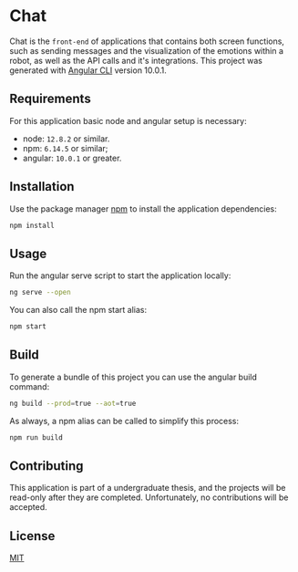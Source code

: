 # Chat
Chat is the `front-end` of applications that contains both screen functions, such as sending messages and the visualization of the emotions within a robot, as well as the API calls and it's integrations. This project was generated with [Angular CLI](https://github.com/angular/angular-cli) version 10.0.1.

## Requirements
For this application basic node and angular setup is necessary:
* node: `12.8.2` or similar.
* npm:  `6.14.5` or similar;
* angular: `10.0.1` or greater.

## Installation
Use the package manager [npm](https://www.npmjs.com/) to install the application dependencies:
```bash
npm install
```

## Usage
Run the angular serve script to start the application locally:
```bash
ng serve --open
```

You can also call the npm start alias:
```bash
npm start
```

## Build
To generate a bundle of this project you can use the angular build command:
```bash
ng build --prod=true --aot=true
```

As always, a npm alias can be called to simplify this process:
```bash
npm run build
```

## Contributing
This application is part of a undergraduate thesis, and the projects will be read-only after they are completed. Unfortunately, no contributions will be accepted.

## License
[MIT](https://github.com/enbot/chat/blob/master/LICENSE)
